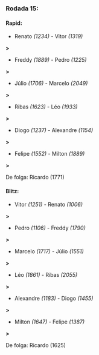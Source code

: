### Rodada 15:

#### Rapid:

* Renato *(1234)*     -     Vitor *(1319)*

 **>** 
* Freddy *(1889)*     -     Pedro *(1225)*

 **>** 
* Júlio *(1706)*     -     Marcelo *(2049)*

 **>** 
* Ribas *(1623)*     -     Léo *(1933)*

 **>** 
* Diogo *(1237)*     -     Alexandre *(1154)*

 **>** 
* Felipe *(1552)*     -     Milton *(1889)*

 **>** 

De folga: Ricardo (1771)

#### Blitz:

* Vitor *(1251)*     -     Renato *(1006)*

 **>** 
* Pedro *(1106)*     -     Freddy *(1790)*

 **>** 
* Marcelo *(1717)*     -     Júlio *(1551)*

 **>** 
* Léo *(1861)*     -     Ribas *(2055)*

 **>** 
* Alexandre *(1183)*     -     Diogo *(1455)*

 **>** 
* Milton *(1647)*     -     Felipe *(1387)*

 **>** 

De folga: Ricardo (1625)

